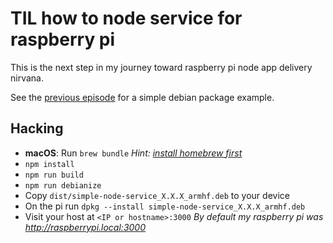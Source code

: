 # TIL how to node service for raspberry pi

This is the next step in my journey toward raspberry pi node app delivery nirvana.

See the [previous episode](//github.com/pingortle/til-dpkg) for a simple debian package example.

## Hacking

- **macOS**: Run `brew bundle` *Hint: [install homebrew first](https://brew.sh)*
- `npm install`
- `npm run build`
- `npm run debianize`
- Copy `dist/simple-node-service_X.X.X_armhf.deb` to your device
- On the pi run `dpkg --install simple-node-service_X.X.X_armhf.deb`
- Visit your host at `<IP or hostname>:3000` *By default my raspberry pi was http://raspberrypi.local:3000*
